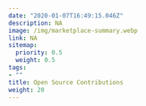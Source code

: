 ```yaml
---
date: "2020-01-07T16:49:15.046Z"
description: NA
image: /img/marketplace-summary.webp
link: NA
sitemap:
  priority: 0.5
  weight: 0.5
tags:
- ""
title: Open Source Contributions
weight: 20
---
```

<!--

This page represents the landing page for "contributions" section. It is also shown under the homepage header for "contributions". It should be therefore relatively short and sweet.

-->

